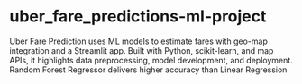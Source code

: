 # uber_fare_predictions-ml-project
Uber Fare Prediction uses ML models to estimate fares with geo-map integration and a Streamlit app. Built with Python, scikit-learn, and map APIs, it highlights data preprocessing, model development, and deployment. Random Forest Regressor delivers higher accuracy than Linear Regression
